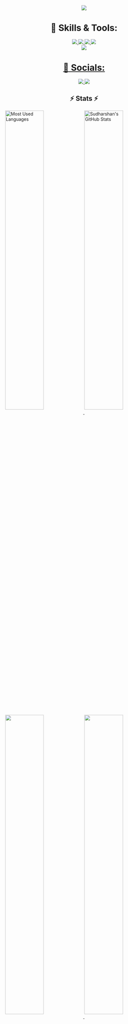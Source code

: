 <h1 align="center">
  <a href="https://git.io/typing-svg">
    <img src="https://readme-typing-svg.herokuapp.com?font=Lobster&color=%2326A9AE&size=30&center=true&vCenter=true&multiline=true&width=500&height=200&lines=Hello%2C+%E0%AE%B5%E0%AE%A3%E0%AE%95%E0%AF%8D%E0%AE%95%E0%AE%AE%E0%AF%8D%2C+%E0%A4%A8%E0%A4%AE%E0%A4%B8%E0%A5%8D%E0%A4%A4%E0%A5%87;I+am+Sudharshan+Balaji;App+Developer%2C+CSE+Undergrad%2C+Gamer">
  </a>
</h1>

<h1 align="center"> 🔧 Skills & Tools: </h1>

<p align="center">
  <a href="https://www.cplusplus.com/doc/tutorial/">
    <img src="https://img.shields.io/badge/C%2B%2B-00599C?style=for-the-badge&logo=C%2B%2B&logoColor=white">
  </a>
  <a href="https://html.com/">
    <img src="https://img.shields.io/badge/HTML-E34F26?style=for-the-badge&logo=HTML5&logoColor=white">
  </a>
  <a href="https://www.w3schools.com/css/">
    <img src="https://img.shields.io/badge/CSS-1572B6?style=for-the-badge&logo=CSS3&logoColor=white">
  </a>
  <a href="https://www.javascript.com/">
    <img src="https://img.shields.io/badge/JavaScript-323330?style=for-the-badge&logo=javascript&logoColor=F7DF1E">
  </a>
  <br>
  <a href="https://www.python.org/">
    <img src="https://img.shields.io/badge/Python-3776AB?style=for-the-badge&logo=python&logoColor=white">
</p>

<h1 align="center"> 🤝 Socials: </h1>
  <p align="center">
    <a href="https://twitter.com/bsudharshan2001">
      <img src="https://img.shields.io/badge/twitter-1DA1F2?&style=for-the-badge&logo=twitter&logoColor=white">
    </a>
    <a href="https://www.linkedin.com/in/sudharshanbalaji/">
      <img src="https://img.shields.io/badge/linkedin-0A66C2?&style=for-the-badge&logo=linkedin&logoColor=white">
    </a>
  </p>

<h2 align="center">⚡ Stats ⚡</h2>
<a href="https://github.com/bsudharshan2001/bsudharshan2001">
  <img align="center" width="49.5%" src="https://github-readme-stats.vercel.app/api/top-langs/?username=bsudharshan2001&layout=compact&theme=merko" alt="Most Used Languages"/>
</a>

<a href="https://github.com/bsudharshan2001/bsudharshan2001">
  <img align="center" width="49.5%" src="https://github-readme-stats.vercel.app/api?username=bsudharshan2001&show_icons=true&line_height=27&count_private=true&theme=merko" alt="Sudharshan's GitHub Stats" />
</a>

<a href="https://github.com/bsudharshan2001/Titan_BSudharshan">
  <img align="center" width="49.5%" src="https://github-readme-stats.vercel.app/api/pin/?username=bsudharshan2001&repo=Titan_BSudharshan&theme=merko" />
</a>


<a href="https://github.com/bsudharshan2001/indian_sign_languages">
  <img align="center" width="49.5%" src="https://github-readme-stats.vercel.app/api/pin/?username=bsudharshan2001&repo=indian_sign_languages&theme=merko" />
</a>    
<br>

![visitors](https://visitor-badge.glitch.me/badge?page_id=bsudharshan2001.profile&left_color=green&right_color=red)

